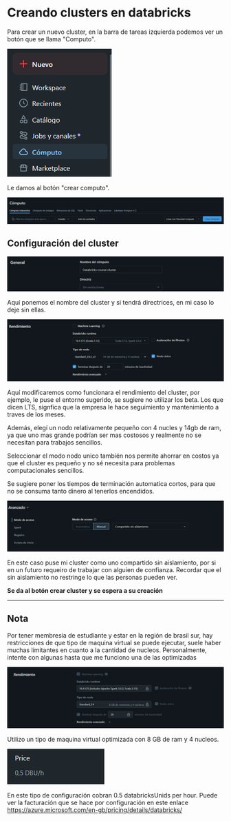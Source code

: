 # Creando clusters en databricks

Para crear un nuevo cluster, en la barra de tareas izquierda podemos ver un botón que se llama "Computo".

![alt text](computo.png)

Le damos al botón "crear computo".

![alt text](computo2.png)

## Configuración del cluster

![alt text](general.png)

Aquí ponemos el nombre del cluster y si tendrá directrices, en mi caso lo deje sin ellas.

![alt text](rendimiento.png)

Aquí modificaremos como funcionara el rendimiento del cluster, por ejemplo, le puse el entorno sugerido, se sugiere no utilizar los beta. Los que dicen LTS, signfica que la empresa le hace seguimiento y mantenimiento a traves de los meses.

Además, elegí un nodo relativamente pequeño con 4 nucles y 14gb de ram, ya que uno mas grande podrían ser mas costosos y realmente no se necesitan para trabajos sencillos.

Seleccionar el modo nodo unico también nos permite ahorrar en costos ya que el cluster es pequeño y no sé necesita para problemas computacionales sencillos.

Se sugiere poner los tiempos de terminación automatica cortos, para que no se consuma tanto dinero al tenerlos encendidos.

![alt text](avanzado.png)

En este caso puse mi cluster como uno compartido sin aislamiento, por si en un futuro requeiro de trabajar con alguien de confianza. Recordar que el sin aislamiento no restringe lo que las personas pueden ver.

**Se da al botón crear cluster y se espera a su creación**

--- 

## Nota

Por tener membresia de estudiante y estar en la región de brasil sur, hay restricciones de que tipo de maquina virtual se puede ejecutar, suele haber muchas limitantes en cuanto a la cantidad de nucleos. Personalmente, intente con algunas hasta que me funciono una de las optimizadas

![alt text](funciona.png)

Utilizo un tipo de maquina virtual optimizada con 8 GB de ram y 4 nucleos.

![alt text](cobro.png)

En este tipo de configuración cobran 0.5 databricksUnids per hour. Puede ver la facturación que se hace por configuración en este enlace https://azure.microsoft.com/en-gb/pricing/details/databricks/



